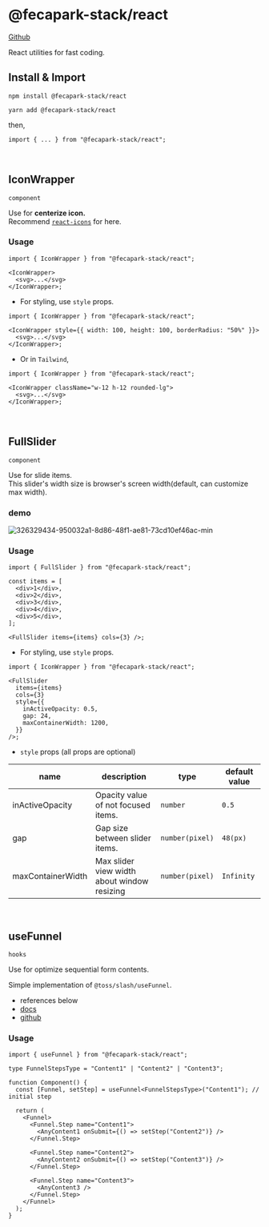 # @fecapark-stack/react

[Github](https://github.com/fecapark-stack/react)

React utilities for fast coding.

## Install & Import

```
npm install @fecapark-stack/react
```

```
yarn add @fecapark-stack/react
```

then,

```tsx
import { ... } from "@fecapark-stack/react";
```

<br />

## IconWrapper

`component`

Use for **centerize icon.**  
Recommend [`react-icons`](https://www.npmjs.com/package/react-icons) for here.

### Usage

```tsx
import { IconWrapper } from "@fecapark-stack/react";

<IconWrapper>
  <svg>...</svg>
</IconWrapper>;
```

- For styling, use `style` props.

```tsx
import { IconWrapper } from "@fecapark-stack/react";

<IconWrapper style={{ width: 100, height: 100, borderRadius: "50%" }}>
  <svg>...</svg>
</IconWrapper>;
```

- Or in `Tailwind`,

```tsx
import { IconWrapper } from "@fecapark-stack/react";

<IconWrapper className="w-12 h-12 rounded-lg">
  <svg>...</svg>
</IconWrapper>;
```

<br />

## FullSlider

`component`

Use for slide items.  
This slider's width size is browser's screen width(default, can customize max width).

### demo

![326329434-950032a1-8d86-48f1-ae81-73cd10ef46ac-min](https://github.com/fecapark-stack/react/assets/101973955/9f84a069-7a73-495f-a461-2c331d23455d)

### Usage

```tsx
import { FullSlider } from "@fecapark-stack/react";

const items = [
  <div>1</div>,
  <div>2</div>,
  <div>3</div>,
  <div>4</div>,
  <div>5</div>,
];

<FullSlider items={items} cols={3} />;
```

- For styling, use `style` props.

```tsx
import { IconWrapper } from "@fecapark-stack/react";

<FullSlider
  items={items}
  cols={3}
  style={{
    inActiveOpacity: 0.5,
    gap: 24,
    maxContainerWidth: 1200,
  }}
/>;
```

- `style` props (all props are optional)

| name              | description                                 | type            | default value |
| ----------------- | ------------------------------------------- | --------------- | ------------- |
| inActiveOpacity   | Opacity value of not focused items.         | `number`        | `0.5`         |
| gap               | Gap size between slider items.              | `number(pixel)` | `48(px)`      |
| maxContainerWidth | Max slider view width about window resizing | `number(pixel)` | `Infinity`    |

<br />

## useFunnel

`hooks`

Use for optimize sequential form contents.

Simple implementation of `@toss/slash/useFunnel`.

- references below
- [docs](https://www.slash.page/libraries/react/use-funnel/readme.i18n/)
- [github](https://github.com/toss/slash/blob/main/packages/react/use-funnel/src/useFunnel.tsx)

### Usage

```tsx
import { useFunnel } from "@fecapark-stack/react";

type FunnelStepsType = "Content1" | "Content2" | "Content3";

function Component() {
  const [Funnel, setStep] = useFunnel<FunnelStepsType>("Content1"); // initial step

  return (
    <Funnel>
      <Funnel.Step name="Content1">
        <AnyContent1 onSubmit={() => setStep("Content2")} />
      </Funnel.Step>

      <Funnel.Step name="Content2">
        <AnyContent2 onSubmit={() => setStep("Content3")} />
      </Funnel.Step>

      <Funnel.Step name="Content3">
        <AnyContent3 />
      </Funnel.Step>
    </Funnel>
  );
}
```
